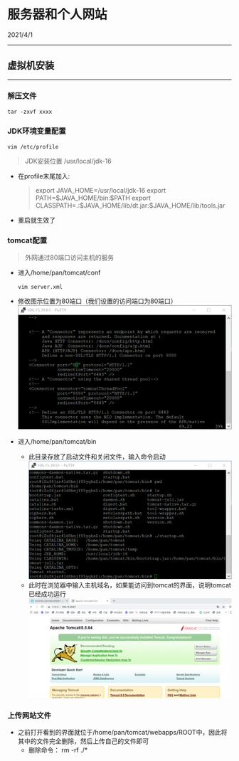 # 服务器和个人网站

2021/4/1

---



## 虚拟机安装

---
### 解压文件

```shell
tar -zxvf xxxx
```

### JDK环境变量配置
```shell
vim /etc/profile
```

> JDK安装位置
/usr/local/jdk-16

- 在profile末尾加入:
  > export JAVA_HOME=/usr/local/jdk-16
  export PATH=\$JAVA_HOME/bin:\$PATH
  export CLASSPATH=.:$JAVA_HOME/lib/dt.jar:\$JAVA_HOME/lib/tools.jar

- 重启就生效了

### tomcat配置
> 外网通过80端口访问主机的服务
- 进入/home/pan/tomcat/conf
  ```shell
  vim server.xml
  ```
- 修改图示位置为80端口（我们设置的访问端口为80端口）
  ![1](img/1.png)

- 进入/home/pan/tomcat/bin
  - 此目录存放了启动文件和关闭文件，输入命令启动
  ![2](img/2.png)
  - 此时在浏览器中输入主机域名，如果能访问到tomcat的界面，说明tomcat已经成功运行
  ![3](img/3.png)

### 上传网站文件
- 之前打开看到的界面就位于/home/pan/tomcat/webapps/ROOT中，因此将其中的文件完全删除，然后上传自己的文件即可
  -  删除命令： rm -rf ./*